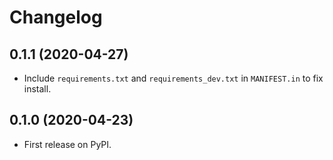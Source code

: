 # Changelog

## 0.1.1 (2020-04-27)

- Include `requirements.txt` and `requirements_dev.txt` in `MANIFEST.in` to fix install.

## 0.1.0 (2020-04-23)

- First release on PyPI.
